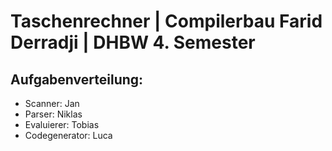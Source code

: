 # Taschenrechner | Compilerbau Farid Derradji | DHBW 4. Semester

## Aufgabenverteilung:
* Scanner: Jan
* Parser: Niklas
* Evaluierer: Tobias
* Codegenerator: Luca
